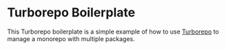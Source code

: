 # Turborepo Boilerplate

This Turborepo boilerplate is a simple example of how to use [Turborepo](https://turborepo.org) to manage a monorepo with multiple packages.
